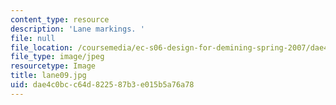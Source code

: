 ```yaml
---
content_type: resource
description: 'Lane markings. '
file: null
file_location: /coursemedia/ec-s06-design-for-demining-spring-2007/dae4c0bcc64d822587b3e015b5a76a78_lane09.jpg
file_type: image/jpeg
resourcetype: Image
title: lane09.jpg
uid: dae4c0bc-c64d-8225-87b3-e015b5a76a78
---
```

